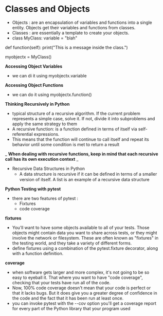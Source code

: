 # Classes and Objects

- Objects : are an encapsulation of variables and functions into a single entity. Objects get their variables and functions from classes.
- Classes  : are essentially a template to create your objects.
- class MyClass:  variable = "blah"

def function(self):  print("This is a message inside the class.")

myobjectx = MyClass()

**Accessing Object Variables**

- we can di it using myobjectx.variable

**Accessing Object Functions**

- we can do it using myobjectx.function()



**Thinking Recursively in Python**

- typical structure of a recursive algorithm. If the current problem represents a simple case, solve it. If not, divide it into subproblems and apply the same strategy to them
- A recursive function: is a function defined in terms of itself via self-referential expressions.
- This means that the function will continue to call itself and repeat its behavior until some condition is met to return a result

_ **When dealing with recursive functions, keep in mind that each recursive call has its own execution context** _

- Recursive Data Structures in Python
  - A data structure is recursive if it can be deﬁned in terms of a smaller version of itself. A list is an example of a recursive data structure


**Python Testing with pytest**

- there are two features of pytest :
  - Fixtures
  - code coverage

**fixtures**

- You'll want to have some objects available to all of your tests. Those objects might contain data you want to share across tests, or they might involve the network or filesystem. These are often known as "fixtures" in the testing world, and they take a variety of different forms.
- define fixtures using a combination of the pytest.fixture decorator, along with a function definition.

**coverage**

- when software gets larger and more complex, it's not going to be so easy to eyeball it. That where you want to have "code coverage", checking that your tests have run all of the code.
- Now, 100% code coverage doesn't mean that your code is perfect or that it lacks bugs. But it does give you a greater degree of confidence in the code and the fact that it has been run at least once.
- you can invoke pytest with the --cov option you'll get a coverage report for every part of the Python library that your program used